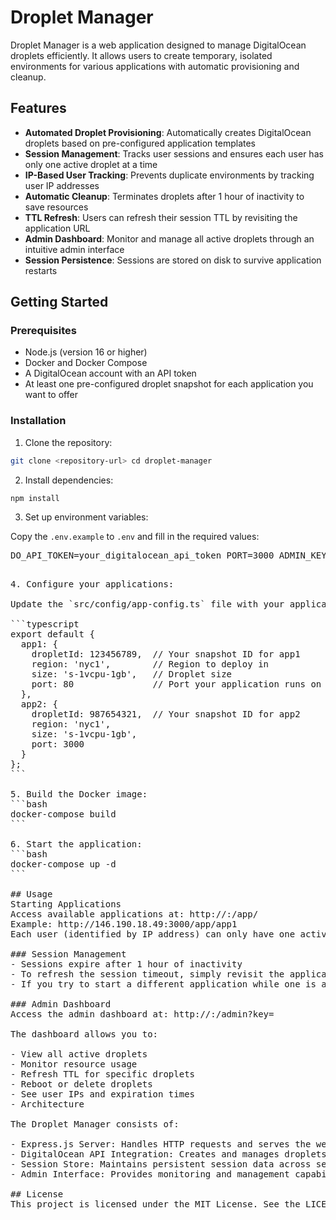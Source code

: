 # Droplet Manager

Droplet Manager is a web application designed to manage DigitalOcean droplets efficiently. It allows users to create temporary, isolated environments for various applications with automatic provisioning and cleanup.

## Features

- **Automated Droplet Provisioning**: Automatically creates DigitalOcean droplets based on pre-configured application templates
- **Session Management**: Tracks user sessions and ensures each user has only one active droplet at a time
- **IP-Based User Tracking**: Prevents duplicate environments by tracking user IP addresses
- **Automatic Cleanup**: Terminates droplets after 1 hour of inactivity to save resources
- **TTL Refresh**: Users can refresh their session TTL by revisiting the application URL
- **Admin Dashboard**: Monitor and manage all active droplets through an intuitive admin interface
- **Session Persistence**: Sessions are stored on disk to survive application restarts

## Getting Started

### Prerequisites

- Node.js (version 16 or higher)
- Docker and Docker Compose
- A DigitalOcean account with an API token
- At least one pre-configured droplet snapshot for each application you want to offer

### Installation

1. Clone the repository:
```bash
git clone <repository-url> cd droplet-manager
```

2. Install dependencies:
```bash
npm install
```

3. Set up environment variables:

Copy the `.env.example` to `.env` and fill in the required values:
<pre>
DO_API_TOKEN=your_digitalocean_api_token PORT=3000 ADMIN_KEY=your_admin_dashboard_access_key SSH_KEY_IDS=comma_separated_list_of_ssh_key_ids
<pre>

4. Configure your applications:

Update the `src/config/app-config.ts` file with your application configurations:

```typescript
export default {
  app1: {
    dropletId: 123456789,  // Your snapshot ID for app1
    region: 'nyc1',        // Region to deploy in
    size: 's-1vcpu-1gb',   // Droplet size
    port: 80               // Port your application runs on
  },
  app2: {
    dropletId: 987654321,  // Your snapshot ID for app2
    region: 'nyc1',
    size: 's-1vcpu-1gb',
    port: 3000
  }
};
```

5. Build the Docker image:
```bash
docker-compose build
```

6. Start the application:
```bash
docker-compose up -d
```

## Usage
Starting Applications  
Access available applications at: http://<your-server-ip>:<port>/app/<app-name>  
Example: http://146.190.18.49:3000/app/app1  
Each user (identified by IP address) can only have one active application at a time.  

### Session Management
- Sessions expire after 1 hour of inactivity  
- To refresh the session timeout, simply revisit the application URL  
- If you try to start a different application while one is already running, you'll be asked to confirm the switch  

### Admin Dashboard
Access the admin dashboard at: http://<your-server-ip>:<port>/admin?key=<your-admin-key>  

The dashboard allows you to:  

- View all active droplets  
- Monitor resource usage  
- Refresh TTL for specific droplets  
- Reboot or delete droplets  
- See user IPs and expiration times  
- Architecture  

The Droplet Manager consists of:  

- Express.js Server: Handles HTTP requests and serves the web interface  
- DigitalOcean API Integration: Creates and manages droplets  
- Session Store: Maintains persistent session data across server restarts  
- Admin Interface: Provides monitoring and management capabilities  

## License
This project is licensed under the MIT License. See the LICENSE file for details.
